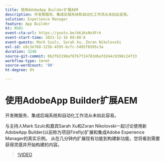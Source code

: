 ```yaml
---
title: 使用AdobeApp Builder扩展AEM
description: 开发微服务、集成后端系统和自动化工作流从未如此容易。
solution: Experience Manager
feature: App Builder
kt: 9501
event-cta-url: https://youtu.be/b6jKxNnXFrk
event-start-time: 2021-12-16 09:00-8
event-guests: Mark Szulc, Sarah Xu, Zoran Nikolovski
exl-id: e8c3e768-125b-4595-bcfc-5495f6595c3a
duration: 3248
source-git-commit: 0b2f63198af8767f24783dbafd244c9398c24f33
workflow-type: tm+mt
source-wordcount: '90'
ht-degree: 0%

---
```


# 使用AdobeApp Builder扩展AEM

开发微服务、集成后端系统和自动化工作流从未如此容易。

与主持人Mark Szulc和嘉宾Sarah Xu和Zoran Nikolovski一起讨论使用新AdobeApp Builder(以前称为项目Firefly)扩展和集成Adobe Experience Manager的真实示例。  从在几分钟内扩展现有功能到构建新功能，您将看到需要获得灵感并开始构建的内容。

>[!VIDEO](https://video.tv.adobe.com/v/339319/?quality=12&learn=on)


